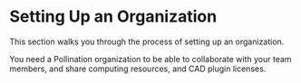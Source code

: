 # Setting Up an Organization

This section walks you through the process of setting up an organization.

You need a Pollination organization to be able to collaborate with your team members, and
share computing resources, and CAD plugin licenses.
